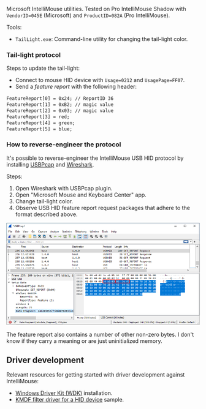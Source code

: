 Microsoft IntelliMouse utilities. Tested on Pro IntelliMouse Shadow with `VendorID=045E` (Microsoft) and `ProductID=082A` (Pro IntelliMouse).

Tools:
* `TailLight.exe`: Command-line utility for changing the tail-light color.

### Tail-light protocol
Steps to update the tail-light:
* Connect to mouse HID device with `Usage=0212` and `UsagePage=FF07`.
* Send a *feature report* with the following header:
```
FeatureReport[0] = 0x24; // ReportID 36
FeatureReport[1] = 0xB2; // magic value
FeatureReport[2] = 0x03; // magic value
FeatureReport[3] = red;
FeatureReport[4] = green;
FeatureReport[5] = blue;
```

### How to reverse-engineer the protocol
It's possible to reverse-engineer the IntelliMouse USB HID protocol by installing [USBPcap](https://desowin.org/usbpcap/) and [Wireshark](https://www.wireshark.org/).

Steps:
1. Open Wireshark with USBPcap plugin.
2. Open "Microsoft Mouse and Keyboard Center" app.
3. Change tail-light color.
4. Observe USB HID feature report request packages that adhere to the format described above. 

![USB capture](USB_capture.png)

The feature report also contains a number of other non-zero bytes. I don't know if they carry a meaning or are just uninitialized memory.

## Driver development
Relevant resources for getting started with driver development against IntelliMouse:
* [Windows Driver Kit (WDK)](https://learn.microsoft.com/en-us/windows-hardware/drivers/download-the-wdk) installation.
* [KMDF filter driver for a HID device](https://github.com/microsoft/windows-driver-samples/tree/main/hid/firefly) sample.
